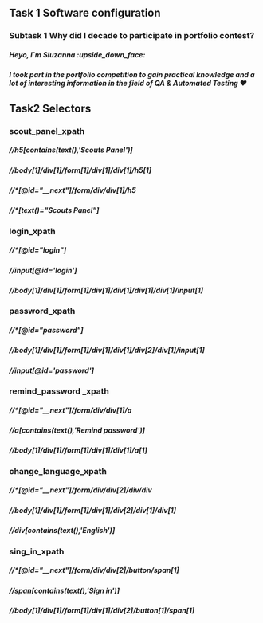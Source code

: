 <h2>Task 1 Software configuration
<h3>Subtask 1 Why did I decade to participate in portfolio contest?
<h5>  Heyo, I`m Siuzanna 	:upside_down_face:
<h5> I took part in the portfolio competition to gain practical knowledge and a lot of interesting information in the field of QA & Automated Testing ❤️

  
<h2> Task2 Selectors
<h3> scout_panel_xpath
<h5>//h5[contains(text(),'Scouts Panel')]
<h5>//body[1]/div[1]/form[1]/div[1]/div[1]/h5[1]
<h5>//*[@id="__next"]/form/div/div[1]/h5
<h5>//*[text()="Scouts Panel"]
  
<h3>login_xpath
<h5>//*[@id="login"]
<h5>//input[@id='login']
<h5>//body[1]/div[1]/form[1]/div[1]/div[1]/div[1]/div[1]/input[1]

<h3>password_xpath
<h5>//*[@id="password"]
<h5>//body[1]/div[1]/form[1]/div[1]/div[1]/div[2]/div[1]/input[1]
<h5>//input[@id='password']

<h3>remind_password _xpath
<h5>//*[@id="__next"]/form/div/div[1]/a
<h5>//a[contains(text(),'Remind password')]
<h5>//body[1]/div[1]/form[1]/div[1]/div[1]/a[1]

<h3>change_language_xpath
<h5>//*[@id="__next"]/form/div/div[2]/div/div
<h5>//body[1]/div[1]/form[1]/div[1]/div[2]/div[1]/div[1]
<h5>//div[contains(text(),'English')]
  
<h3>sing_in_xpath
<h5>//*[@id="__next"]/form/div/div[2]/button/span[1]
<h5>//span[contains(text(),'Sign in')]
<h5>//body[1]/div[1]/form[1]/div[1]/div[2]/button[1]/span[1]
